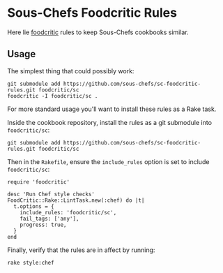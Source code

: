 # Sous-Chefs Foodcritic Rules

Here lie [foodcritic](http://foodcritic.io/) rules to keep Sous-Chefs cookbooks similar.

## Usage

The simplest thing that could possibly work:

```
git submodule add https://github.com/sous-chefs/sc-foodcritic-rules.git foodcritic/sc
foodcritic -I foodcritic/sc .
```

For more standard usage you'll want to install these rules as a Rake task.

Inside the cookbook repository, install the rules as a git submodule into `foodcritic/sc`:
```
git submodule add https://github.com/sous-chefs/sc-foodcritic-rules.git foodcritic/sc
```

Then in the `Rakefile`, ensure the `include_rules` option is set to include `foodcritic/sc`:
```
require 'foodcritic'

desc 'Run Chef style checks'
FoodCritic::Rake::LintTask.new(:chef) do |t|
  t.options = {
    include_rules: 'foodcritic/sc',
    fail_tags: ['any'],
    progress: true,
  }
end
```

Finally, verify that the rules are in affect by running:
```
rake style:chef
```
